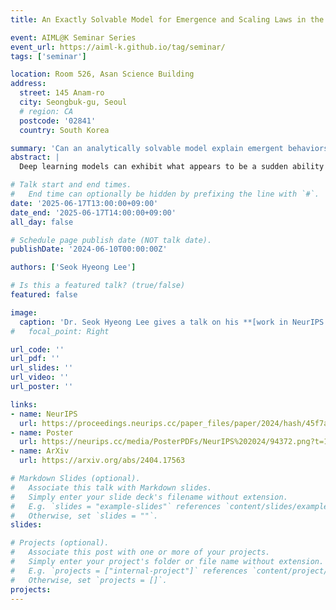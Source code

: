 ```yaml
---
title: An Exactly Solvable Model for Emergence and Scaling Laws in the Multitask Sparse Parity Problem

event: AIML@K Seminar Series
event_url: https://aiml-k.github.io/tag/seminar/  
tags: ['seminar']

location: Room 526, Asan Science Building 
address:
  street: 145 Anam-ro
  city: Seongbuk-gu, Seoul
  # region: CA
  postcode: '02841'
  country: South Korea

summary: 'Can an analytically solvable model explain emergent behaviors and scaling laws in multitask learning, showing how new skills appear as training progresses?'
abstract: |
  Deep learning models can exhibit what appears to be a sudden ability to solve a new problem as training time, training data, or model size increases, a phenomenon known as emergence. In this paper, we present a framework where each new ability (a skill) is represented as a basis function. We solve a simple multi-linear model in this skill-basis, finding analytic expressions for the emergence of new skills, as well as for scaling laws of the loss with training time, data size, model size, and optimal compute. We compare our detailed calculations to direct simulations of a two-layer neural network trained on multitask sparse parity, where the tasks in the dataset are distributed according to a power-law. Our simple model captures, using a single fit parameter, the sigmoidal emergence of multiple new skills as training time, data size or model size increases in the neural network.

# Talk start and end times.
#   End time can optionally be hidden by prefixing the line with `#`.
date: '2025-06-17T13:00:00+09:00'
date_end: '2025-06-17T14:00:00+09:00'
all_day: false

# Schedule page publish date (NOT talk date).
publishDate: '2024-06-10T00:00:00Z'

authors: ['Seok Hyeong Lee']

# Is this a featured talk? (true/false)
featured: false

image:
  caption: 'Dr. Seok Hyeong Lee gives a talk on his **[work in NeurIPS 2024](https://neurips.cc/virtual/2024/poster/94372)**'
#   focal_point: Right

url_code: ''
url_pdf: ''
url_slides: ''
url_video: ''
url_poster: ''

links:
- name: NeurIPS
  url: https://proceedings.neurips.cc/paper_files/paper/2024/hash/45f7ad60c01f17711ccd8ac2f2fb77e3-Abstract-Conference.html
- name: Poster
  url: https://neurips.cc/media/PosterPDFs/NeurIPS%202024/94372.png?t=1731019890.6678758
- name: ArXiv
  url: https://arxiv.org/abs/2404.17563

# Markdown Slides (optional).
#   Associate this talk with Markdown slides.
#   Simply enter your slide deck's filename without extension.
#   E.g. `slides = "example-slides"` references `content/slides/example-slides.md`.
#   Otherwise, set `slides = ""`.
slides:

# Projects (optional).
#   Associate this post with one or more of your projects.
#   Simply enter your project's folder or file name without extension.
#   E.g. `projects = ["internal-project"]` references `content/project/deep-learning/index.md`.
#   Otherwise, set `projects = []`.
projects:
---
```


<!-- 
Slides can be added in a few ways:

- **Create** slides using Wowchemy's [_Slides_](https://docs.hugoblox.com/managing-content/#create-slides) feature and link using `slides` parameter in the front matter of the talk file
- **Upload** an existing slide deck to `static/` and link using `url_slides` parameter in the front matter of the talk file
- **Embed** your slides (e.g. Google Slides) or presentation video on this page using [shortcodes](https://docs.hugoblox.com/writing-markdown-latex/).

Further event details, including page elements such as image galleries, can be added to the body of this page. -->
